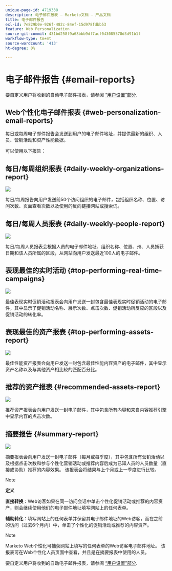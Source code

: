 ```yaml
---
unique-page-id: 4719338
description: 电子邮件报表 — Marketo文档 — 产品文档
title: 电子邮件报告
exl-id: 7e829b0e-926f-482c-84ef-15d978fdbb53
feature: Web Personalization
source-git-commit: 431bd258f9a68bbb9df7acf043085578d3d91b1f
workflow-type: tm+mt
source-wordcount: '413'
ht-degree: 0%

---
```


# 电子邮件报告 {#email-reports}

要自定义用户将收到的自动电子邮件报表，请参阅  [“用户设置”部分](/help/marketo/product-docs/web-personalization/getting-started/user-settings.md).

## Web个性化电子邮件报表 {#web-personalization-email-reports}

每日或每周电子邮件报告会发送到用户的电子邮件地址，并提供最新的组织、人员、营销活动和资产性能数据。

可以使用以下报告：

## 每日/每周组织报表 {#daily-weekly-organizations-report}

![](assets/image2014-12-6-13-3a32-3a8.png)

每日/每周报告向用户发送前50个访问组织的电子邮件，包括组织名称、位置、访问次数、页面查看次数以及使用的反向链接网站或搜索词。

## 每日/每周人员报表 {#daily-weekly-people-report}

![](assets/two.png)

每日/每周人员报表会根据人员的电子邮件地址、组织名称、位置、州、人员捕获日期和该人员所属的区段，从网站向用户发送最近100人的电子邮件。

## 表现最佳的实时活动 {#top-performing-real-time-campaigns}

![](assets/image2014-12-6-13-3a32-3a31.png)

最佳表现实时促销活动报表会向用户发送一封包含最佳表现实时促销活动的电子邮件，其中显示了促销活动名称、展示次数、点击次数、促销活动所反应的区段以及促销活动的转化率。

## 表现最佳的资产报表 {#top-performing-assets-report}

![](assets/image2014-12-6-13-3a29-3a5.png)

最佳性能资产报表会向用户发送一封包含最佳性能内容资产的电子邮件，其中显示资产名称以及与其他资产相比较的匹配百分比。

## 推荐的资产报表 {#recommended-assets-report}

![](assets/image2014-12-6-13-3a28-3a43.png)

推荐资产报表会向用户发送一封电子邮件，其中包含所有内容和来自内容推荐引擎中显示内容的点击次数。

## 摘要报告 {#summary-report}

![](assets/six.png)

摘要报表会向用户发送一封电子邮件（每月或每季度），其中包含所有营销活动以及根据点击次数和参与个性化营销活动或推荐内容后成为已知人员的人员数量（直接或协助）推荐的内容效果。 该报表会将结果与上个月或上一季度进行比较。

>[!NOTE]
>
>**定义**
>
>**直接转换**：Web访客如果在同一访问会话中单击个性化促销活动或推荐的内容资产，则会继续使用他们的电子邮件地址填写网站上的任何表单。
>
>**辅助转化**：填写网站上的任何表单并保留其电子邮件地址的Web访客，而在之前的访问（过去6个月内）中，单击了个性化的促销活动或推荐的内容资产。

>[!NOTE]
>
>Marketo Web个性化可捕获网站上填写的任何表单的Web访客电子邮件地址。 该报表可在Web个性化人员页面中查看，并且是在摘要报表中使用的人员。

要自定义用户将收到的自动电子邮件报表，请参阅 [“用户设置”部分](/help/marketo/product-docs/web-personalization/getting-started/user-settings.md).
